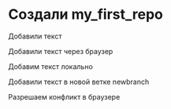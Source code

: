 # Создали my_first_repo

Добавили текст

Добавили текст через браузер

Добавим текст локально 

Добавили текст в новой ветке newbranch

Разрешаем конфликт в браузере
